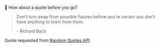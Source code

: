 📣 How about a quote before you go?

> Don't turn away from possible futures before you're certain you don't have anything to learn from them.
>
> <p>- Richard Bach</p>

Quote requested from [Random Quotes API](https://github.com/lukePeavey/quotable)
